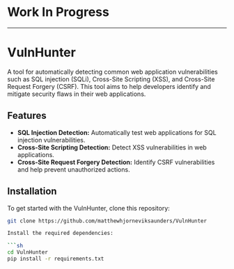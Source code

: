 # Work In Progress

------------------------------------------


# VulnHunter 

A tool for automatically detecting common web application vulnerabilities such as SQL injection (SQLi), Cross-Site Scripting (XSS), and Cross-Site Request Forgery (CSRF). This tool aims to help developers identify and mitigate security flaws in their web applications.

## Features
- **SQL Injection Detection:** Automatically test web applications for SQL injection vulnerabilities.
- **Cross-Site Scripting Detection:** Detect XSS vulnerabilities in web applications.
- **Cross-Site Request Forgery Detection:** Identify CSRF vulnerabilities and help prevent unauthorized actions.

## Installation
To get started with the VulnHunter, clone this repository:

```sh
git clone https://github.com/matthewhjorneviksaunders/VulnHunter

Install the required dependencies:

```sh
cd VulnHunter
pip install -r requirements.txt
```
